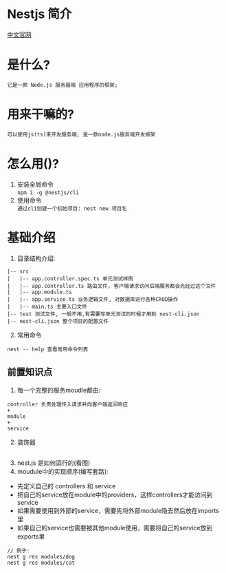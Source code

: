 # Nestjs 简介  
[中文官网](https://nest.nodejs.cn "官网")  
# 是什么? 
`
它是一款 Node.js 服务器端 应用程序的框架;
`  
# 用来干嘛的? 
`
可以使用js(ts)来开发服务端; 是一款node.js服务端开发框架
`
# 怎么用()?  
1. 安装全局命令  
`npm i -g @nestjs/cli`
2. 使用命令  
`通过cli创建一个初始项目: nest new 项目名`

# 基础介绍
1. 目录结构介绍:  
```
|-- src
|   |-- app.controller.spec.ts 单元测试样例
|   |-- app.controller.ts 路由文件, 客户端请求访问后端服务都会先经过这个文件
|   |-- app.module.ts
|   |-- app.service.ts 业务逻辑文件, 对数据库进行各种CRUD操作
|   |-- main.ts 主要入口文件
|-- test 测试文件, 一般不用,有需要写单元测试的时候才用到 nest-cli.json
|-- nest-cli.json 整个项目的配置文件
```
2. 常用命令
```
nest -- help 查看常用命令列表
```
## 前置知识点
1. 每一个完整的服务moudle都由:  
```
controller 负责处理传入请求并向客户端返回响应
+ 
module
+ 
service 

```  
2. 装饰器  
```

```  

3. nest.js 是如何运行的(看图)  
4. moudule中的实现顺序(编写套路): 
  + 先定义自己的 controllers 和 service
  + 把自己的service放在module中的providers，这样controllers才能访问到service
  + 如果需要使用到外部的service，需要先将外部module隐去然后放在imports里
  + 如果自己的service也需要被其他module使用，需要将自己的service放到exports里
```
// 例子: 
nest g res modules/dog
nest g res modules/cat
```
